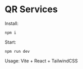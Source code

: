 # QR Services

Install:
```
npm i
```
Start:
```
npm run dev
```

Usage: Vite + React + TailwindCSS
